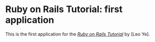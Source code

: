 # Ruby on Rails Tutorial: first application

This is the first application for the
[*Ruby on Rails Tutorial*](http://railstutorial.org/)
by [Leo Ye].
